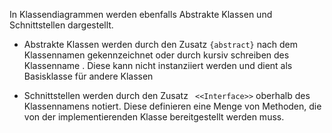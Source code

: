 In Klassendiagrammen werden ebenfalls Abstrakte Klassen und Schnittstellen dargestellt.

- Abstrakte Klassen werden durch den Zusatz `{abstract}` nach dem Klassennamen gekennzeichnet oder durch kursiv schreiben des Klassenname . Diese kann nicht instanziiert werden und dient als Basisklasse für andere Klassen

- Schnittstellen werden durch den Zusatz ` <<Interface>>` oberhalb des Klassennamens notiert. Diese definieren eine Menge von Methoden, die von der implementierenden Klasse bereitgestellt werden muss.
